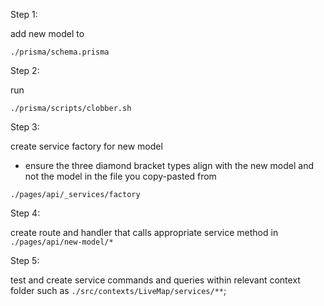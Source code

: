 Step 1:

add new model to

`./prisma/schema.prisma`

Step 2:

run

`./prisma/scripts/clobber.sh`

Step 3:

create service factory for new model

- ensure the three diamond bracket types align with the new model and not the model in the file you copy-pasted from

`./pages/api/_services/factory`

Step 4:

create route and handler that calls appropriate service method in `./pages/api/new-model/*`

Step 5:

test and create service commands and queries within relevant context folder such as `./src/contexts/LiveMap/services/**`;

